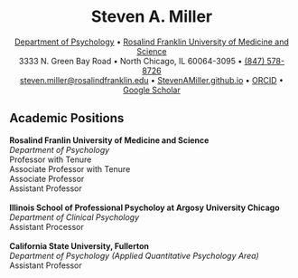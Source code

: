 <html>

<head>
    <meta charset="UTF-8">
    <meta name="viewport" content="width=device-width, initial-scale=1.0">
</head>

<body>  
        <h1 align="center">Steven A. Miller</h1>
        <div class="contact-info">
<p align="center">
<a href="https://www.rosalindfranklin.edu/academics/college-of-health-professions/degree-programs/psychology-phd/">Department of Psychology</a> • 
<a href="https://www.rosalindfranklin.edu/">Rosalind Franklin University of Medicine and Science</a><br> 
            3333 N. Green Bay Road • 
            North Chicago, IL 60064-3095 •
            <a href="tel:1-847-578-8726">(847) 578-8726</a> <br>
            <a href="mailto:steven.miller@rosalindfranklin.edu">steven.miller@rosalindfranklin.edu</a> • 
            <a href="https://github.com/StevenAMillerPhD/StevenAMiller.github.io/tree/main?tab=readme-ov-file#steven-a-miller-phd">StevenAMiller.github.io</a> • 
            <a href="https://orcid.org/0000-0001-6687-776X">ORCID</a> • 
            <a href="https://scholar.google.com/citations?user=ggne6LkAAAAJ&hl=en">Google Scholar</a>
        </p>
</center>
        <h2>Academic Positions</h2>
            <p></p>
            <div class="indented-block">
        <b>Rosalind Franlin University of Medicine and Science</b><br>  
        <i>Department of Psychology</i><br>
        Professor with Tenure <br>
        Associate Professor with Tenure <br>
        Associate Professor <br>
        Assistant Professor <br>
                <br>
        <b>Illinois School of Professional Psycholoy at Argosy University Chicago</b><br>     
        <i>Department of Clinical Psychology</i><br>
                Assistant Processor <br>
        <br>
        <b>California State University, Fullerton</b><br>  
        <i>Department of Psychology (Applied Quantitative Psychology Area)</i><br>                
        Assistant Professor
            </div>
</body>
</html>
